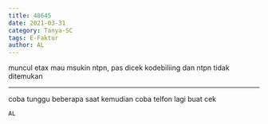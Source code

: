 ```yaml
---
title: 48645
date: 2021-03-31
category: Tanya-SC
tags: E-Faktur
author: AL
---
```


muncul etax mau msukin ntpn, pas dicek kodebiliing dan ntpn tidak ditemukan

---

coba tunggu beberapa saat kemudian coba telfon lagi buat cek

`AL`
